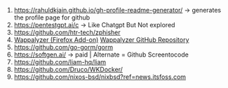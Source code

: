 1. https://rahuldkjain.github.io/gh-profile-readme-generator/ -> generates the profile page for github
2. https://pentestgpt.ai/c -> Like Chatgpt But Not explored
3. https://github.com/htr-tech/zphisher
4. [Wappalyzer (Firefox Add-on)](https://addons.mozilla.org/en-US/firefox/addon/wappalyzer/)   [Wappalyzer GitHub Repository](https://github.com/dochne/wappalyzer)
5. https://github.com/go-gorm/gorm
6. https://softgen.ai/ -> paid  | Alternate = Github Screentocode
7. https://github.com/liam-hq/liam
8. https://github.com/Druco/WKDocker/
9. https://github.com/nixos-bsd/nixbsd?ref=news.itsfoss.com
